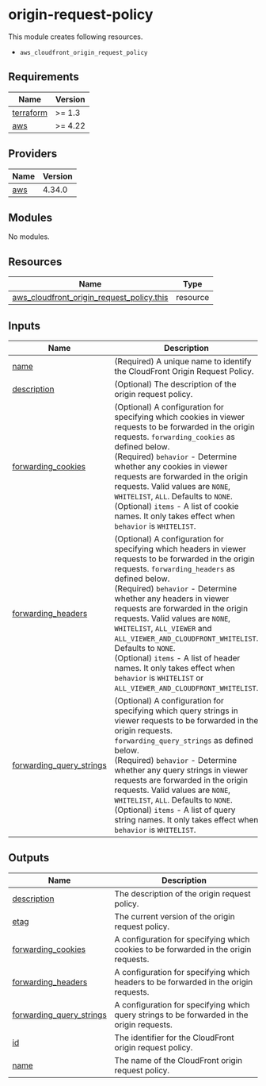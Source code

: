 # origin-request-policy

This module creates following resources.

- `aws_cloudfront_origin_request_policy`

<!-- BEGINNING OF PRE-COMMIT-TERRAFORM DOCS HOOK -->
## Requirements

| Name | Version |
|------|---------|
| <a name="requirement_terraform"></a> [terraform](#requirement\_terraform) | >= 1.3 |
| <a name="requirement_aws"></a> [aws](#requirement\_aws) | >= 4.22 |

## Providers

| Name | Version |
|------|---------|
| <a name="provider_aws"></a> [aws](#provider\_aws) | 4.34.0 |

## Modules

No modules.

## Resources

| Name | Type |
|------|------|
| [aws_cloudfront_origin_request_policy.this](https://registry.terraform.io/providers/hashicorp/aws/latest/docs/resources/cloudfront_origin_request_policy) | resource |

## Inputs

| Name | Description | Type | Default | Required |
|------|-------------|------|---------|:--------:|
| <a name="input_name"></a> [name](#input\_name) | (Required) A unique name to identify the CloudFront Origin Request Policy. | `string` | n/a | yes |
| <a name="input_description"></a> [description](#input\_description) | (Optional) The description of the origin request policy. | `string` | `"Managed by Terraform."` | no |
| <a name="input_forwarding_cookies"></a> [forwarding\_cookies](#input\_forwarding\_cookies) | (Optional) A configuration for specifying which cookies in viewer requests to be forwarded in the origin requests. `forwarding_cookies` as defined below.<br>    (Required) `behavior` - Determine whether any cookies in viewer requests are forwarded in the origin requests. Valid values are `NONE`, `WHITELIST`, `ALL`. Defaults to `NONE`.<br>    (Optional) `items` - A list of cookie names. It only takes effect when `behavior` is `WHITELIST`. | <pre>object({<br>    behavior = optional(string, "NONE")<br>    items    = optional(set(string), [])<br>  })</pre> | `{}` | no |
| <a name="input_forwarding_headers"></a> [forwarding\_headers](#input\_forwarding\_headers) | (Optional) A configuration for specifying which headers in viewer requests to be forwarded in the origin requests. `forwarding_headers` as defined below.<br>    (Required) `behavior` - Determine whether any headers in viewer requests are forwarded in the origin requests. Valid values are `NONE`, `WHITELIST`, `ALL_VIEWER` and `ALL_VIEWER_AND_CLOUDFRONT_WHITELIST`. Defaults to `NONE`.<br>    (Optional) `items` - A list of header names. It only takes effect when `behavior` is `WHITELIST` or `ALL_VIEWER_AND_CLOUDFRONT_WHITELIST`. | <pre>object({<br>    behavior = optional(string, "NONE")<br>    items    = optional(set(string), [])<br>  })</pre> | `{}` | no |
| <a name="input_forwarding_query_strings"></a> [forwarding\_query\_strings](#input\_forwarding\_query\_strings) | (Optional) A configuration for specifying which query strings in viewer requests to be forwarded in the origin requests. `forwarding_query_strings` as defined below.<br>    (Required) `behavior` - Determine whether any query strings in viewer requests are forwarded in the origin requests. Valid values are `NONE`, `WHITELIST`, `ALL`. Defaults to `NONE`.<br>    (Optional) `items` - A list of query string names. It only takes effect when `behavior` is `WHITELIST`. | <pre>object({<br>    behavior = optional(string, "NONE")<br>    items    = optional(set(string), [])<br>  })</pre> | `{}` | no |

## Outputs

| Name | Description |
|------|-------------|
| <a name="output_description"></a> [description](#output\_description) | The description of the origin request policy. |
| <a name="output_etag"></a> [etag](#output\_etag) | The current version of the origin request policy. |
| <a name="output_forwarding_cookies"></a> [forwarding\_cookies](#output\_forwarding\_cookies) | A configuration for specifying which cookies to be forwarded in the origin requests. |
| <a name="output_forwarding_headers"></a> [forwarding\_headers](#output\_forwarding\_headers) | A configuration for specifying which headers to be forwarded in the origin requests. |
| <a name="output_forwarding_query_strings"></a> [forwarding\_query\_strings](#output\_forwarding\_query\_strings) | A configuration for specifying which query strings to be forwarded in the origin requests. |
| <a name="output_id"></a> [id](#output\_id) | The identifier for the CloudFront origin request policy. |
| <a name="output_name"></a> [name](#output\_name) | The name of the CloudFront origin request policy. |
<!-- END OF PRE-COMMIT-TERRAFORM DOCS HOOK -->
